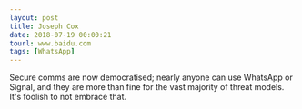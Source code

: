 ```yaml
---
layout: post
title: Joseph Cox
date: 2018-07-19 00:00:21
tourl: www.baidu.com
tags: [WhatsApp]
---
```

Secure comms are now democratised; nearly anyone can use WhatsApp or Signal, and they are more than fine for the vast majority of threat models. It's foolish to not embrace that.